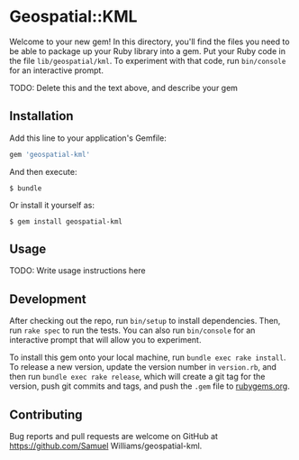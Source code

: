 # Geospatial::KML

Welcome to your new gem! In this directory, you'll find the files you need to be able to package up your Ruby library into a gem. Put your Ruby code in the file `lib/geospatial/kml`. To experiment with that code, run `bin/console` for an interactive prompt.

TODO: Delete this and the text above, and describe your gem

## Installation

Add this line to your application's Gemfile:

```ruby
gem 'geospatial-kml'
```

And then execute:

    $ bundle

Or install it yourself as:

    $ gem install geospatial-kml

## Usage

TODO: Write usage instructions here

## Development

After checking out the repo, run `bin/setup` to install dependencies. Then, run `rake spec` to run the tests. You can also run `bin/console` for an interactive prompt that will allow you to experiment.

To install this gem onto your local machine, run `bundle exec rake install`. To release a new version, update the version number in `version.rb`, and then run `bundle exec rake release`, which will create a git tag for the version, push git commits and tags, and push the `.gem` file to [rubygems.org](https://rubygems.org).

## Contributing

Bug reports and pull requests are welcome on GitHub at https://github.com/Samuel Williams/geospatial-kml.

